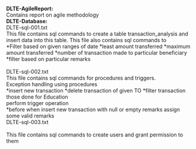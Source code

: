 **DLTE-AgileReport:**
   <br> Contains report on agile methodology</br>
**DLTE-Database:**
    <br>DLTE-sql-001.txt</br>
    This file contains sql commands to create a table transaction_analysis and insert data into this table. This file also contains sql commands to  
    *Filter based on given ranges of date
    *least amount transferred
    *maximum amount transferred
    *number of transaction made to particular beneficiary
    *filter based on particular remarks<br></br>
    DLTE-sql-002.txt
    <br>This file contains sql commands for procedures and triggers.
    <br>Exception handling using procedures</br>
    *insert new transaction
    *delete transaction of given TO
    *filter transaction those done for Education
    <br>perform trigger operation</br>
    *before when insert new transaction with null or empty remarks assign some valid remarks
    <br>DLTE-sql-003.txt</br>
    <br>This file contains sql commands to create users and grant permission to them</br>
